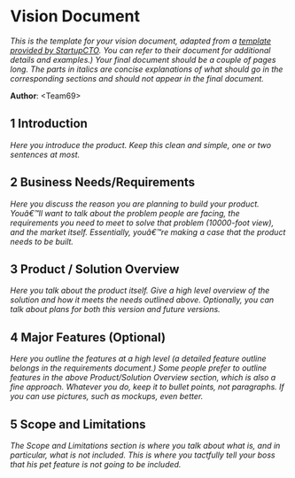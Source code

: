 # Vision Document

*This is the template for your vision document, adapted from a [template provided by StartupCTO](http://www.startupcto.com/templates/software-vision-document-template). You can refer to their document for additional details and examples.) Your final document should be a couple of pages long. The parts in italics are concise explanations of what should go in the corresponding sections and should not appear in the final document.*

**Author**: \<Team69\>

## 1 Introduction

*Here you introduce the product. Keep this  clean 	and simple, one or two sentences at most.*

## 2 Business Needs/Requirements

*Here you discuss the reason you are planning to build your product. Youâ€™ll want to talk about the problem people are facing, the requirements you need to meet to solve that problem (10000-foot view), and the market itself. Essentially, youâ€™re making a case that the product needs to be built.*

## 3 Product / Solution Overview

*Here you talk about the product itself. Give a high level overview of the solution and how it meets the needs outlined above. Optionally, you can talk about plans for both this version and future versions.*

## 4 Major Features (Optional)

*Here you outline the features at a high level (a detailed feature outline belongs in the requirements document.) Some people prefer to outline features in the above Product/Solution Overview section, which is also a fine approach. Whatever you do, keep it to bullet points, not paragraphs. If you can use pictures, such as mockups, even better.*

## 5 Scope and Limitations

*The Scope and Limitations section is where you talk about what is, and in particular, what is not included. This is where you tactfully tell your boss that his pet feature is not going to be included.*
